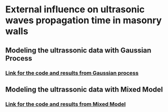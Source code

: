 # External influence on ultrasonic waves propagation time in masonry walls



## Modeling the ultrassonic data with Gaussian Process



### [Link for the code and results from Gaussian process](https://rpubs.com/rfpaz/GaussianProcess)



## Modeling the ultrassonic data with Mixed Model



### [Link for the code and results from Mixed Model](https://rpubs.com/rfpaz/MixedModel)



